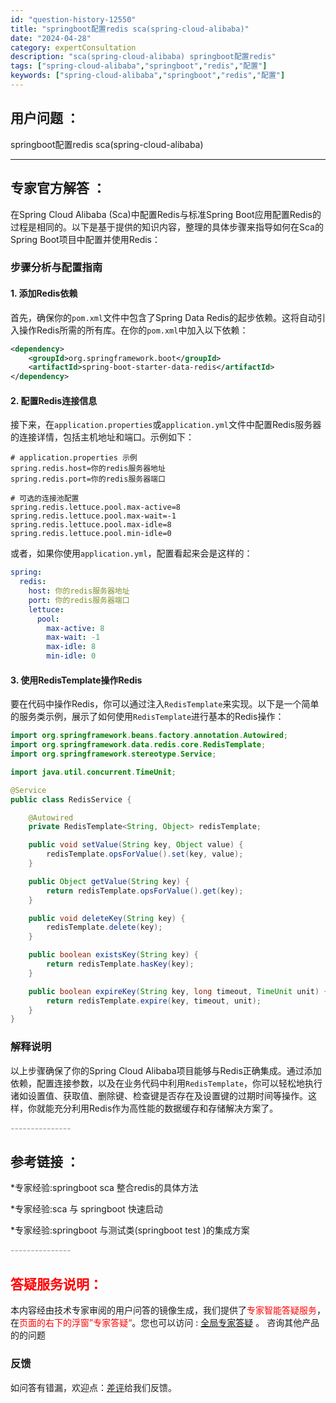 ```yaml
---
id: "question-history-12550"
title: "springboot配置redis sca(spring-cloud-alibaba)"
date: "2024-04-28"
category: expertConsultation
description: "sca(spring-cloud-alibaba) springboot配置redis"
tags: ["spring-cloud-alibaba","springboot","redis","配置"]
keywords: ["spring-cloud-alibaba","springboot","redis","配置"]
---
```


## 用户问题 ： 
 springboot配置redis sca(spring-cloud-alibaba) 

---------------
## 专家官方解答 ：

在Spring Cloud Alibaba (Sca)中配置Redis与标准Spring Boot应用配置Redis的过程是相同的。以下是基于提供的知识内容，整理的具体步骤来指导如何在Sca的Spring Boot项目中配置并使用Redis：

### 步骤分析与配置指南

#### 1. 添加Redis依赖
首先，确保你的`pom.xml`文件中包含了Spring Data Redis的起步依赖。这将自动引入操作Redis所需的所有库。在你的`pom.xml`中加入以下依赖：

```xml
<dependency>
    <groupId>org.springframework.boot</groupId>
    <artifactId>spring-boot-starter-data-redis</artifactId>
</dependency>
```

#### 2. 配置Redis连接信息
接下来，在`application.properties`或`application.yml`文件中配置Redis服务器的连接详情，包括主机地址和端口。示例如下：

```properties
# application.properties 示例
spring.redis.host=你的redis服务器地址
spring.redis.port=你的redis服务器端口

# 可选的连接池配置
spring.redis.lettuce.pool.max-active=8
spring.redis.lettuce.pool.max-wait=-1
spring.redis.lettuce.pool.max-idle=8
spring.redis.lettuce.pool.min-idle=0
```

或者，如果你使用`application.yml`，配置看起来会是这样的：

```yaml
spring:
  redis:
    host: 你的redis服务器地址
    port: 你的redis服务器端口
    lettuce:
      pool:
        max-active: 8
        max-wait: -1
        max-idle: 8
        min-idle: 0
```

#### 3. 使用RedisTemplate操作Redis
要在代码中操作Redis，你可以通过注入`RedisTemplate`来实现。以下是一个简单的服务类示例，展示了如何使用`RedisTemplate`进行基本的Redis操作：

```java
import org.springframework.beans.factory.annotation.Autowired;
import org.springframework.data.redis.core.RedisTemplate;
import org.springframework.stereotype.Service;

import java.util.concurrent.TimeUnit;

@Service
public class RedisService {

    @Autowired
    private RedisTemplate<String, Object> redisTemplate;

    public void setValue(String key, Object value) {
        redisTemplate.opsForValue().set(key, value);
    }

    public Object getValue(String key) {
        return redisTemplate.opsForValue().get(key);
    }

    public void deleteKey(String key) {
        redisTemplate.delete(key);
    }

    public boolean existsKey(String key) {
        return redisTemplate.hasKey(key);
    }

    public boolean expireKey(String key, long timeout, TimeUnit unit) {
        return redisTemplate.expire(key, timeout, unit);
    }
}
```

### 解释说明
以上步骤确保了你的Spring Cloud Alibaba项目能够与Redis正确集成。通过添加依赖，配置连接参数，以及在业务代码中利用`RedisTemplate`，你可以轻松地执行诸如设置值、获取值、删除键、检查键是否存在及设置键的过期时间等操作。这样，你就能充分利用Redis作为高性能的数据缓存和存储解决方案了。


<font color="#949494">---------------</font> 


## 参考链接 ：

*专家经验:springboot sca 整合redis的具体方法 
 
 *专家经验:sca 与 springboot 快速启动 
 
 *专家经验:springboot 与测试类(springboot test )的集成方案 


 <font color="#949494">---------------</font> 
 


## <font color="#FF0000">答疑服务说明：</font> 

本内容经由技术专家审阅的用户问答的镜像生成，我们提供了<font color="#FF0000">专家智能答疑服务</font>，在<font color="#FF0000">页面的右下的浮窗”专家答疑“</font>。您也可以访问 : [全局专家答疑](https://opensource.alibaba.com/chatBot) 。 咨询其他产品的的问题

### 反馈
如问答有错漏，欢迎点：[差评](https://ai.nacos.io/user/feedbackByEnhancerGradePOJOID?enhancerGradePOJOId=12643)给我们反馈。
